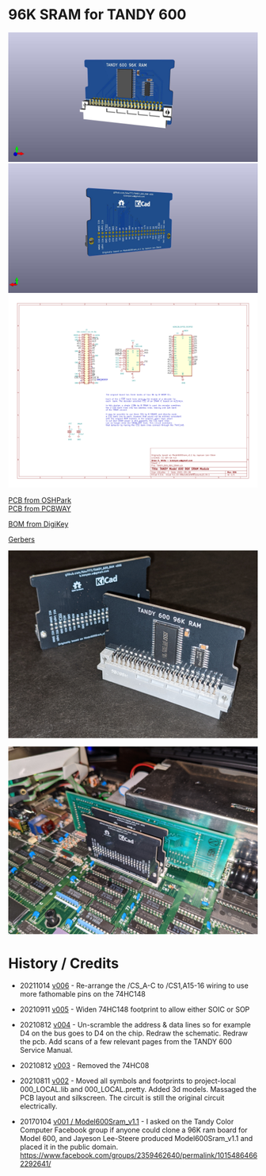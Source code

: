 # 96K SRAM for TANDY 600

![](PCB/TANDY_600_96K_SRAM.jpg)  
![](PCB/TANDY_600_96K_SRAM_back.jpg)  
![](PCB/TANDY_600_96K_SRAM.svg)  

[PCB from OSHPark](https://oshpark.com/shared_projects/ECt9SjHd)  
[PCB from PCBWAY](https://www.pcbway.com/project/shareproject/TANDY_600_RAM.html)  

[BOM from DigiKey](https://www.digikey.com/short/40jz275w)

[Gerbers](../../releases/latest)

![](TANDY_600_RAM_1.jpg)

![](TANDY_600_RAM_2.jpg)

# History / Credits

* 20211014 [v006](../../releases/v006) - Re-arrange the /CS_A-C to /CS1,A15-16 wiring to use more fathomable pins on the 74HC148

* 20210911 [v005](../../releases/v005) - Widen 74HC148 footprint to allow either SOIC or SOP

* 20210812 [v004](../../releases/v004) - Un-scramble the address & data lines so for example D4 on the bus goes to D4 on the chip. Redraw the schematic. Redraw the pcb. Add scans of a few relevant pages from the TANDY 600 Service Manual.

* 20210812 [v003](../../releases/v003) - Removed the 74HC08

* 20210811 [v002](../../releases/v002) - Moved all symbols and footprints to project-local 000\_LOCAL.lib and 000\_LOCAL.pretty. Added 3d models. Massaged the PCB layout and silkscreen. The circuit is still the original circuit electrically.

* 20170104 [v001 / Model600Sram_v1.1](../../tree/JLS-1.1) - I asked on the Tandy Color Computer Facebook group if anyone could clone a 96K ram board for Model 600, and Jayeson Lee-Steere produced Model600Sram_v1.1 and placed it in the public domain.  
https://www.facebook.com/groups/2359462640/permalink/10154864662292641/
